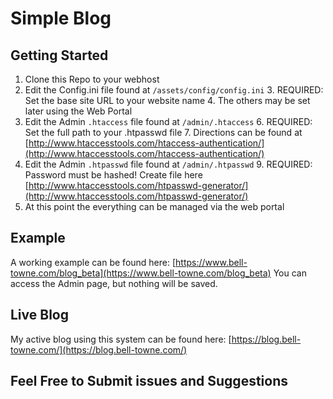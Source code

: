 Simple Blog
===========

Getting Started
-------
 1. Clone this Repo to your webhost
 2. Edit the Config.ini file found at `/assets/config/config.ini`
	 3. REQUIRED: Set the base site URL to your website name
	 4. The others may be set later using the Web Portal
 5. Edit the Admin `.htaccess` file found at `/admin/.htaccess`
	 6. REQUIRED: Set the full path to your .htpasswd file
	 7. Directions can be found at [http://www.htaccesstools.com/htaccess-authentication/](http://www.htaccesstools.com/htaccess-authentication/)
 8. Edit the Admin `.htpasswd` file found at `/admin/.htpasswd`
	 9. REQUIRED:  Password must be hashed! Create file here [http://www.htaccesstools.com/htpasswd-generator/](http://www.htaccesstools.com/htpasswd-generator/)
 10. At this point the everything can be managed via the web portal

Example
-------
A working example can be found here: [https://www.bell-towne.com/blog_beta](https://www.bell-towne.com/blog_beta)
You can access the Admin page, but nothing will be saved.

Live Blog
-------
My active blog using this system can be found here: [https://blog.bell-towne.com/](https://blog.bell-towne.com/)

Feel Free to Submit issues and Suggestions
-------